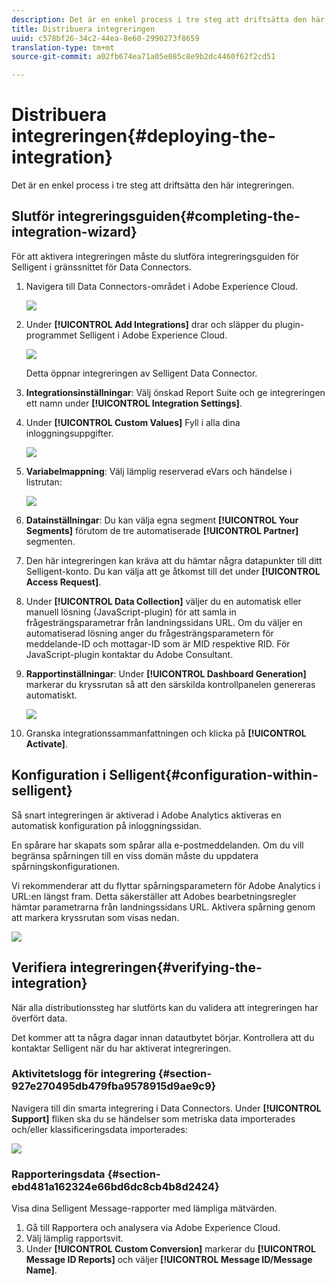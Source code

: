 ```yaml
---
description: Det är en enkel process i tre steg att driftsätta den här integreringen.
title: Distribuera integreringen
uuid: c578bf26-34c2-44ea-8e60-2990273f8659
translation-type: tm+mt
source-git-commit: a02fb674ea71a05e085c8e9b2dc4460f62f2cd51

---
```



# Distribuera integreringen{#deploying-the-integration}

Det är en enkel process i tre steg att driftsätta den här integreringen.

## Slutför integreringsguiden{#completing-the-integration-wizard}

För att aktivera integreringen måste du slutföra integreringsguiden för Selligent i gränssnittet för Data Connectors.

1. Navigera till Data Connectors-området i Adobe Experience Cloud.

   ![](assets/selligent-data_connectors.png)

1. Under **[!UICONTROL Add Integrations]** drar och släpper du plugin-programmet Selligent i Adobe Experience Cloud.

   ![](assets/selligent-add_integration.png)

   Detta öppnar integreringen av Selligent Data Connector.

1. **Integrationsinställningar**: Välj önskad Report Suite och ge integreringen ett namn under **[!UICONTROL Integration Settings]**.

1. Under **[!UICONTROL Custom Values]** Fyll i alla dina inloggningsuppgifter.

   ![](assets/selligent-general_settings.png)

1. **Variabelmappning**: Välj lämplig reserverad eVars och händelse i listrutan:

   ![](assets/selligent-variables.png)

1. **Datainställningar**: Du kan välja egna segment **[!UICONTROL Your Segments]** förutom de tre automatiserade **[!UICONTROL Partner]** segmenten.

1. Den här integreringen kan kräva att du hämtar några datapunkter till ditt Selligent-konto. Du kan välja att ge åtkomst till det under **[!UICONTROL Access Request]**.
1. Under **[!UICONTROL Data Collection]** väljer du en automatisk eller manuell lösning (JavaScript-plugin) för att samla in frågesträngsparametrar från landningssidans URL. Om du väljer en automatiserad lösning anger du frågesträngsparametern för meddelande-ID och mottagar-ID som är MID respektive RID. För JavaScript-plugin kontaktar du Adobe Consultant.
1. **Rapportinställningar**: Under **[!UICONTROL Dashboard Generation]** markerar du kryssrutan så att den särskilda kontrollpanelen genereras automatiskt.

   ![](assets/selligent-report_settings.png)

1. Granska integrationssammanfattningen och klicka på **[!UICONTROL Activate]**.

## Konfiguration i Selligent{#configuration-within-selligent}

Så snart integreringen är aktiverad i Adobe Analytics aktiveras en automatisk konfiguration på inloggningssidan.

En spårare har skapats som spårar alla e-postmeddelanden. Om du vill begränsa spårningen till en viss domän måste du uppdatera spårningskonfigurationen.

Vi rekommenderar att du flyttar spårningsparametern för Adobe Analytics i URL:en längst fram. Detta säkerställer att Adobes bearbetningsregler hämtar parametrarna från landningssidans URL. Aktivera spårning genom att markera kryssrutan som visas nedan.

![](assets/selligent-tracker.png)

## Verifiera integreringen{#verifying-the-integration}

När alla distributionssteg har slutförts kan du validera att integreringen har överfört data.

Det kommer att ta några dagar innan datautbytet börjar. Kontrollera att du kontaktar Selligent när du har aktiverat integreringen.

### Aktivitetslogg för integrering {#section-927e270495db479fba9578915d9ae9c9}

Navigera till din smarta integrering i Data Connectors. Under **[!UICONTROL Support]** fliken ska du se händelser som metriska data importerades och/eller klassificeringsdata importerades:

![](assets/selligent-verifying.png)

### Rapporteringsdata {#section-ebd481a162324e66bd6dc8cb4b8d2424}

Visa dina Selligent Message-rapporter med lämpliga mätvärden.

1. Gå till Rapportera och analysera via Adobe Experience Cloud.
1. Välj lämplig rapportsvit.
1. Under **[!UICONTROL Custom Conversion]** markerar du **[!UICONTROL Message ID Reports]** och väljer **[!UICONTROL Message ID/Message Name]**.
